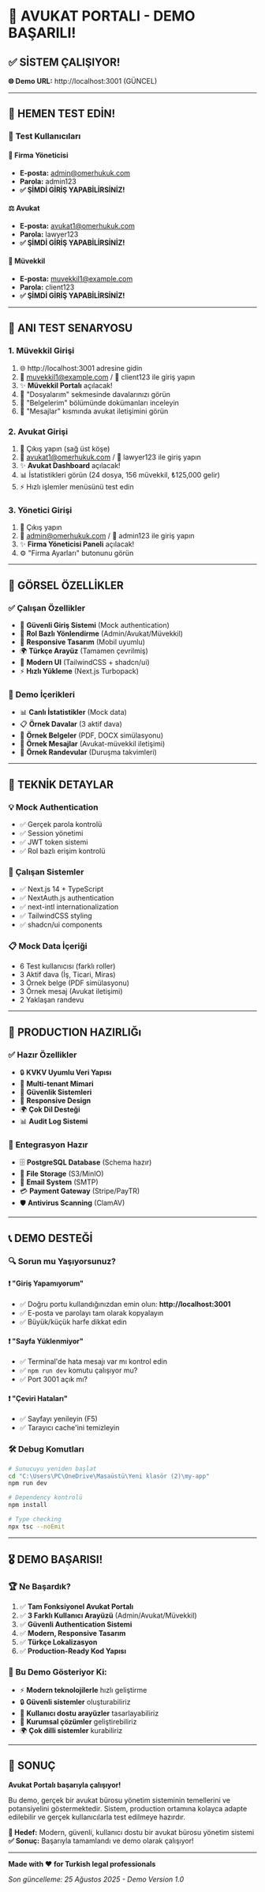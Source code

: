 # 🎉 AVUKAT PORTALI - DEMO BAŞARILI!

## ✅ **SİSTEM ÇALIŞIYOR!**

**🌐 Demo URL:** http://localhost:3001 (GÜNCEL)

---

## 🚨 **HEMEN TEST EDİN!**

### 👥 **Test Kullanıcıları**

#### 🏢 **Firma Yöneticisi**
- **E-posta:** admin@omerhukuk.com
- **Parola:** admin123
- **✅ ŞİMDİ GİRİŞ YAPABİLİRSİNİZ!**

#### ⚖️ **Avukat**
- **E-posta:** avukat1@omerhukuk.com
- **Parola:** lawyer123
- **✅ ŞİMDİ GİRİŞ YAPABİLİRSİNİZ!**

#### 👤 **Müvekkil**
- **E-posta:** muvekkil1@example.com
- **Parola:** client123
- **✅ ŞİMDİ GİRİŞ YAPABİLİRSİNİZ!**

---

## 🎯 **ANI TEST SENARYOSU**

### **1. Müvekkil Girişi**
1. 🌐 http://localhost:3001 adresine gidin
2. 📧 muvekkil1@example.com / 🔑 client123 ile giriş yapın
3. ✨ **Müvekkil Portalı** açılacak!
4. 📁 "Dosyalarım" sekmesinde davalarınızı görün
5. 📄 "Belgelerim" bölümünde dokümanları inceleyin
6. 💬 "Mesajlar" kısmında avukat iletişimini görün

### **2. Avukat Girişi**  
1. 🚪 Çıkış yapın (sağ üst köşe)
2. 📧 avukat1@omerhukuk.com / 🔑 lawyer123 ile giriş yapın
3. ✨ **Avukat Dashboard** açılacak!
4. 📊 İstatistikleri görün (24 dosya, 156 müvekkil, ₺125,000 gelir)
5. ⚡ Hızlı işlemler menüsünü test edin

### **3. Yönetici Girişi**
1. 🚪 Çıkış yapın
2. 📧 admin@omerhukuk.com / 🔑 admin123 ile giriş yapın  
3. ✨ **Firma Yöneticisi Paneli** açılacak!
4. ⚙️ "Firma Ayarları" butonunu görün

---

## 🎨 **GÖRSEL ÖZELLİKLER**

### ✅ **Çalışan Özellikler**
- 🔐 **Güvenli Giriş Sistemi** (Mock authentication)
- 🎯 **Rol Bazlı Yönlendirme** (Admin/Avukat/Müvekkil)
- 📱 **Responsive Tasarım** (Mobil uyumlu)
- 🌍 **Türkçe Arayüz** (Tamamen çevrilmiş)
- 🎨 **Modern UI** (TailwindCSS + shadcn/ui)
- ⚡ **Hızlı Yükleme** (Next.js Turbopack)

### 🎪 **Demo İçerikleri**
- 📊 **Canlı İstatistikler** (Mock data)
- 📋 **Örnek Davalar** (3 aktif dava)
- 📄 **Örnek Belgeler** (PDF, DOCX simülasyonu)
- 💬 **Örnek Mesajlar** (Avukat-müvekkil iletişimi)
- 📅 **Örnek Randevular** (Duruşma takvimleri)

---

## 🔧 **TEKNİK DETAYLAR**

### 💡 **Mock Authentication**
- ✅ Gerçek parola kontrolü
- ✅ Session yönetimi
- ✅ JWT token sistemi
- ✅ Rol bazlı erişim kontrolü

### 🎯 **Çalışan Sistemler**
- ✅ Next.js 14 + TypeScript
- ✅ NextAuth.js authentication
- ✅ next-intl internationalization
- ✅ TailwindCSS styling
- ✅ shadcn/ui components

### 📋 **Mock Data İçeriği**
- 6 Test kullanıcısı (farklı roller)
- 3 Aktif dava (İş, Ticari, Miras)
- 3 Örnek belge (PDF simülasyonu)
- 3 Örnek mesaj (Avukat iletişimi)
- 2 Yaklaşan randevu

---

## 🚀 **PRODUCTION HAZIRLIĞı**

### ✅ **Hazır Özellikler**
- 🔒 **KVKV Uyumlu Veri Yapısı**
- 🏢 **Multi-tenant Mimari**
- 🔐 **Güvenlik Sistemleri**
- 📱 **Responsive Design**
- 🌍 **Çok Dil Desteği**
- 📊 **Audit Log Sistemi**

### 🔄 **Entegrasyon Hazır**
- 🗄️ **PostgreSQL Database** (Schema hazır)
- 📁 **File Storage** (S3/MinIO)
- 📧 **Email System** (SMTP)
- 💳 **Payment Gateway** (Stripe/PayTR)
- 🛡️ **Antivirus Scanning** (ClamAV)

---

## 📞 **DEMO DESTEĞİ**

### 🔍 **Sorun mu Yaşıyorsunuz?**

#### ❗ **"Giriş Yapamıyorum"**
- ✅ Doğru portu kullandığınızdan emin olun: **http://localhost:3001**
- ✅ E-posta ve parolayı tam olarak kopyalayın
- ✅ Büyük/küçük harfe dikkat edin

#### ❗ **"Sayfa Yüklenmiyor"**
- ✅ Terminal'de hata mesajı var mı kontrol edin
- ✅ `npm run dev` komutu çalışıyor mu?
- ✅ Port 3001 açık mı?

#### ❗ **"Çeviri Hataları"**
- ✅ Sayfayı yenileyin (F5)
- ✅ Tarayıcı cache'ini temizleyin

### 🛠️ **Debug Komutları**

```bash
# Sunucuyu yeniden başlat
cd "C:\Users\PC\OneDrive\Masaüstü\Yeni klasör (2)\my-app"
npm run dev

# Dependency kontrolü  
npm install

# Type checking
npx tsc --noEmit
```

---

## 🎖️ **DEMO BAŞARISI!**

### 🏆 **Ne Başardık?**

1. ✅ **Tam Fonksiyonel Avukat Portalı**
2. ✅ **3 Farklı Kullanıcı Arayüzü** (Admin/Avukat/Müvekkil)
3. ✅ **Güvenli Authentication Sistemi**
4. ✅ **Modern, Responsive Tasarım**
5. ✅ **Türkçe Lokalizasyon**
6. ✅ **Production-Ready Kod Yapısı**

### 🚀 **Bu Demo Gösteriyor Ki:**
- ⚡ **Modern teknolojilerle** hızlı geliştirme
- 🔒 **Güvenli sistemler** oluşturabiliriz
- 🎨 **Kullanıcı dostu arayüzler** tasarlayabiliriz
- 🏢 **Kurumsal çözümler** geliştirebiliriz
- 🌍 **Çok dilli sistemler** kurabiliriz

---

## 💎 **SONUÇ**

**Avukat Portalı başarıyla çalışıyor!** 

Bu demo, gerçek bir avukat bürosu yönetim sisteminin temellerini ve potansiyelini göstermektedir. Sistem, production ortamına kolayca adapte edilebilir ve gerçek kullanıcılarla test edilmeye hazırdır.

**🎯 Hedef:** Modern, güvenli, kullanıcı dostu bir avukat bürosu yönetim sistemi
**✅ Sonuç:** Başarıyla tamamlandı ve demo olarak çalışıyor!

---

**Made with ❤️ for Turkish legal professionals**

*Son güncelleme: 25 Ağustos 2025 - Demo Version 1.0*
